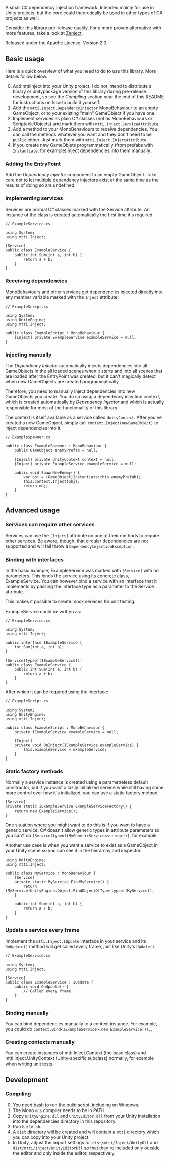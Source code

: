 A small C# dependency injection framework. Intended mainly for use in Unity projects, but the core could theoretically be used in other types of C# projects as well.

Consider this library pre-release quality. For a more proven alternative with more features, take a look at [Zenject](https://github.com/modesttree/Zenject).

Released under the Apache License, Version 2.0.

## Basic usage

Here is a quick overview of what you need to do to use this library. More details follow below.

0. Add mttiInject into your Unity project. I do not intend to distribute a binary or unitypackage version of this library during pre-release development, so see the *Compiling* section near the end of this README for instructions on how to build it yourself.
0. Add the `mtti.Inject.DependencyInjector` MonoBehaviour to an empty GameObject, or to your existing "main" GameObject if you have one.
0. Implement services as plain C# classes (not as MonoBehaviours or ScriptableObjects) and mark them with `mtti.Inject.ServiceAttribute`.
0. Add a method to your MonoBehaviours to receive dependencies. You can call the methods whatever you want and they don't need to be `public` either. Just mark them with `mtti.Inject.InjectAttribute`.
0. If you create new GameObjets programmatically (from prefabs with `Instantiate`, for example) inject dependencies into them manually.

### Adding the EntryPoint

Add the *Dependency Injector* component to an empty GameObject. Take care not to let multiple dependency injectors exist at the same time as the results of doing so are undefined.

### Implementing services

Services are normal C# classes marked with the Service attribute. An instance of the class is created automatically the first time it's required.

    // ExampleService.cs

    using System;
    using mtti.Inject;

    [Service]
    public class ExampleService {
        public int Sum(int a, int b) {
            return a + b;
        }
    }

### Receiving dependencies

MonoBehaviours and other services get dependencies injected directly into any member variable marked with the `Inject` attribute:

    // ExampleScript.cs

    using System;
    using UnityEngine;
    using mtti.Inject;

    public class ExampleScript : MonoBehaviour {
        [Inject] private ExampleService exampleService = null;
    }

### Injecting manually

The *Dependency Injector* automatically injects dependencies into all GameObjects in the all loaded scenes when it starts and into all scenes that are loaded after the EntryPoint was created, but it can't magically detect when new GameObjects are created programmatically.

Therefore, you need to manually inject dependencies into new GameObjects you create. You do so using a dependency injection context, which is created automatically by *Dependency Injector* and which is actually responsible for most of the functionality of this library.

The context is itself available as a service called `UnityContext`. After you've created a new GameObject, simply call `context.Inject(newGameObject)` to inject dependencies into it.

    // ExampleSpawner.cs

    public class ExampleSpawner : MonoBehaviour {
        public GameObject enemyPrefab = null;

        [Inject] private UnityContext context = null;
        [Inject] private ExampleService exampleService = null;

        public void SpawnNewEnemy() {
            var obj = (GameObject)Instantiate(this.enemyPrefab);
            this.context.Inject(obj);
            return obj;
        }
    }

## Advanced usage

### Services can require other services

Services can use the `[Inject]` attribute on one of their methods to require other services. Be aware, though, that circular dependencies are not supported and will fail throw a `DependencyInjectionException`.

### Binding with interfaces

In the basic example, ExampleService was marked with `[Service]` with no parameters. This binds the service using its concrete class, ExampleService. You can however bind a service with an interface that it implements by passing the interface type as a parameter to the Service attribute.

This makes it possible to create mock services for unit testing.

ExampleService could be written as:

    // ExampleService.cs

    using System;
    using mtti.Inject;

    public interface IExampleService {
        int Sum(int a, int b);
    }

    [Service(typeof(IExampleService))]
    public class ExampleService {
        public int Sum(int a, int b) {
            return a + b;
        }
    }

After which it can be required using the interface:

    // ExampleScript.cs

    using System;
    using UnityEngine;
    using mtti.Inject;

    public class ExampleScript : MonoBehaviour {
        private IExampleService exampleService = null;

        [Inject]
        private void OnInject(IExampleService exampleService) {
            this.exampleService = exampleService;
        }
    }

### Static factory methods

Normally a service instance is created using a parametreless default constructor, but if you want a lazily initialized service while still having some more control over how it's initialized, you can use a static factory method.

    [Service]
    private static IExampleService ExampleServiceFactory() {
        return new ExampleService();
    }

One situation where you might want to do this is if you want to have a generic service. C# doesn't allow generic types in attribute parameters so you can't do `[Service(typeof(MyGenericService<string>))]`, for example.

Another use case is when you want a service to exist as a GameObject in your Unity scene so you can see it in the hierarchy and inspector.

    using UnityEngine;
    using mtti.Inject;

    public class MyService : MonoBehaviour {
        [Service]
        private static MyService FindMyService() {
            return (MyService)UnityEngine.Object.FindObjectOfType(typeof(MyService));
        }

        public int Sum(int a, int b) {
            return a + b;
        }
    }

### Update a service every frame

Implement the `mtti.Inject.IUpdate` interface in your service and its `OnUpdate()` method will get called every frame, just like Unity's `Update()`.

    // ExampleService.cs

    using System;
    using mtti.Inject;

    [Service]
    public class ExampleService : IUpdate {
        public void OnUpdate() {
            // Called every frame
        }
    }

### Binding manually

You can bind dependencies manually to a context instance. For example, you could do `context.Bind<IExampleService>(new ExampleService());`.

### Creating contexts manually

You can create instances of mtti.Inject.Context (the base class) and mtti.Inject.UnityContext (Unity-specific subclass) normally, for example when writing unit tests.

## Development

### Compiling

0. You need bash to run the build script, including on Windows.
0. The Mono `mcs` compiler needs to be in PATH.
0. Copy `UnityEngine.dll` and `UnityEditor.dll` from your Unity installation into the dependencies directory in this repository.
0. Run `build.sh`.
0. A `dist` directory will be created and will contain a `mtti` directory which you can copy into your Unity project.
0. In Unity, adjust the import settings for `dist/mtti/Inject/UnityDll` and `dist/mtti/Inject/UnityEditorDll` so that they're included only outside the editor and only inside the editor, respectively.

